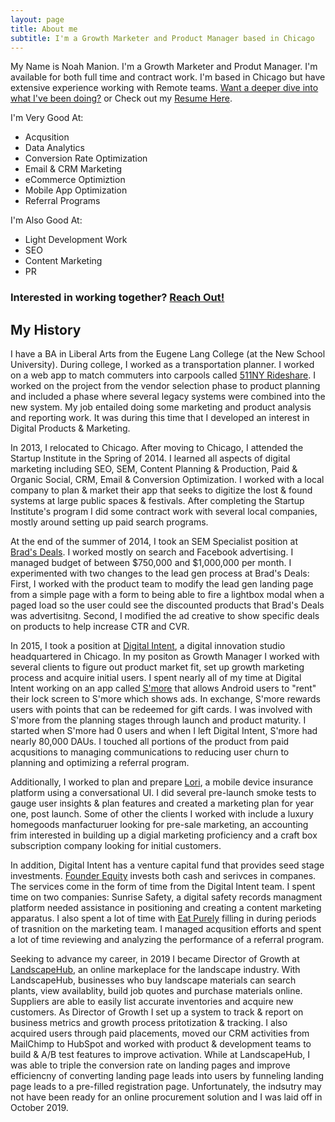 ```yaml
---
layout: page
title: About me
subtitle: I'm a Growth Marketer and Product Manager based in Chicago
---
```


My Name is Noah Manion. I'm a Growth Marketer and Produt Manager. I'm available for both full time and contract work. I'm based in Chicago but have extensive experience working with Remote teams. [Want a deeper dive into what I've been doing?](#my-history) or Check out my [Resume Here](/resume). 

I'm Very Good At:
- Acqusition
- Data Analytics
- Conversion Rate Optimization
- Email & CRM Marketing
- eCommerce Optimiztion
- Mobile App Optimization
- Referral Programs

I'm Also Good At:
- Light Development Work
- SEO
- Content Marketing
- PR

### Interested in working together? [Reach Out!](malto:hello@noahs.website)


## My History

I have a BA in Liberal Arts from the Eugene Lang College (at the New School University). During college, I worked as a transportation planner. I worked on a web app to match commuters into carpools called [511NY Rideshare](https://www.511nyrideshare.org). I worked on the project from the vendor selection phase to product planning and included a phase where several legacy systems were combined into the new system. My job entailed doing some marketing and product analysis and reporting work. It was during this time that I developed an interest in Digital Products & Marketing. 

In 2013, I relocated to Chicago. After moving to Chicago, I attended the Startup Institute in the Spring of 2014. I learned all aspects of digital marketing including SEO, SEM, Content Planning & Production, Paid & Organic Social, CRM, Email & Conversion Optimization. I worked with a local company to plan & market their app that seeks to digitize the lost & found systems at large public spaces & festivals. After completing the Startup Institute's program I did some contract work with several local companies, mostly around setting up paid search programs. 

At the end of the summer of 2014, I took an SEM Specialist position at [Brad's Deals](https://www.bradsdeals.com). I worked mostly on search and Facebook advertising. I managed budget of between $750,000 and $1,000,000 per month. I experimented with two changes to the lead gen process at Brad's Deals: First, I worked with the product team to modify the lead gen landing page from a simple page with a form to being able to fire a lightbox modal when a paged load so the user could see the discounted products that Brad's Deals was advertisitng. Second, I modified the ad creative to show specific deals on products to help increase CTR and CVR. 

In 2015, I took a position at [Digital Intent](https://www.digintent.com), a digital innovation studio headquartered in Chicago. In my positon as Growth Manager I worked with several clients to figure out product market fit, set up growth marketing process and acquire initial users. I spent nearly all of my time at Digital Intent working on an app called [S'more](https://smoreapp.co) that allows Android users to "rent" their lock screen to S'more which shows ads. In exchange, S'more rewards users with points that can be redeemed for gift cards. I was involved with S'more from the planning stages through launch and product maturity. I started when S'more had 0 users and when I left Digital Intent, S'more had nearly 80,000 DAUs. I touched all portions of the product from paid acqusitions to managing communications to reducing user churn to planning and optimizing a referral program. 

Additionally, I worked to plan and prepare [Lori](http://trylori.com/), a mobile device insurance platform using a conversational UI. I did several pre-launch smoke tests to gauge user insights & plan features and created a marketing plan for year one, post launch.  Some of other the clients I worked with include a luxury homegoods manfacturuer looking for pre-sale marketing, an accounting frim interested in building up a digial marketing proficiency and a craft box subscription company looking for initial customers.

In addition, Digital Intent has a venture capital fund that provides seed stage investments. [Founder Equity](https://founderequity.fund) invests both cash and serivces in companes. The services come in the form of time from the Digital Intent team. I spent time on two companies: Sunrise Safety, a digital safety records managment platform needed assistance in positioning and creating a content marketing apparatus. I also spent a lot of time with [Eat Purely](http://www.eatpurely.com) filling in during periods of trasnition on the marketing team. I managed acqusition efforts and spent a lot of time reviewing and analyzing the performance of a referral program. 

Seeking to advance my career, in 2019 I became Director of Growth at [LandscapeHub](https://www.landscapehub.com), an online markeplace for the landscape industry. With LandscapeHub, businesses who buy landscape materials can search plants, view availablity, build job quotes and purchase materials online. Suppliers are able to easily list accurate inventories and acquire new customers. As Director of Growth I set up a system to track & report on business metrics and growth process pritotization & tracking. I also acquired users through paid placements, moved our CRM activities from MailChimp to HubSpot and worked with product & development teams to build & A/B test features to improve activation. While at LandscapeHub, I was able to triple the conversion rate on landing pages and improve efficiencny of converting landing page leads into users by funneling landing page leads to a pre-filled registration page. Unfortunately, the indsutry may not have been ready for an online procurement solution and I was laid off in October 2019. 
